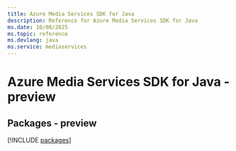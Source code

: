 ```yaml
---
title: Azure Media Services SDK for Java
description: Reference for Azure Media Services SDK for Java
ms.date: 10/08/2025
ms.topic: reference
ms.devlang: java
ms.service: mediaservices
---
```

# Azure Media Services SDK for Java - preview
## Packages - preview
[!INCLUDE [packages](media-services-index.md)]